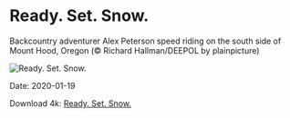 # Ready. Set. Snow.

Backcountry adventurer Alex Peterson speed riding on the south side of Mount Hood, Oregon (© Richard Hallman/DEEPOL by plainpicture)

![Ready. Set. Snow.](https://bing.com/th?id=OHR.SpeedFlying_EN-US7854565397_UHD.jpg&rf=LaDigue_UHD.jpg&pid=hp&w=1024&h=576)

Date: 2020-01-19

Download 4k: [Ready. Set. Snow.](https://bing.com/th?id=OHR.SpeedFlying_EN-US7854565397_UHD.jpg&rf=LaDigue_UHD.jpg&pid=hp&w=3840&h=2160)

